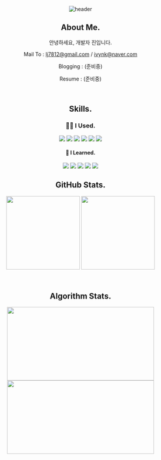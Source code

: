 <div align="center">

![header](https://capsule-render.vercel.app/api?type=waving&color=gradient&height=200&section=header&text=dev.jay&fontSize=60&fontColor=ffffff&fontAlign=80)

<h2 class="code-line" data-line-start=2 data-line-end=3 ><a id="About_Me_2"></a>About Me.</h2>
<p class="has-line-data" data-line-start="3" data-line-end="4">안녕하세요, 개발자 진입니다.</p>

<p>Mail To : <a href="mailto:lj7812@gmail.com">lj7812@gmail.com</a> / <a href="mailto:ivynk@naver.com">ivynk@naver.com</a></p>
<p>Blogging : (준비중)</p>
<p>Resume : (준비중)</p>

<br>
<h2 class="code-line" data-line-start=2 data-line-end=3 ><a id="About_Me_2"></a>Skills.</h2>
<h3>🧑‍💻 I Used.</h3>
<img src="https://img.shields.io/badge/JAVA-ff6812?style=flat&logo=JAVA&logoColor=white">
<img src="https://img.shields.io/badge/<이름>-<RGB색상>?style=flat&logo=<로고이름>&logoColor=white">
<img src="https://img.shields.io/badge/<이름>-<RGB색상>?style=flat&logo=<로고이름>&logoColor=white">
<img src="https://img.shields.io/badge/<이름>-<RGB색상>?style=flat&logo=<로고이름>&logoColor=white">
<img src="https://img.shields.io/badge/<이름>-<RGB색상>?style=flat&logo=<로고이름>&logoColor=white">
<img src="https://img.shields.io/badge/<이름>-<RGB색상>?style=flat&logo=<로고이름>&logoColor=white">

<br>
<h4>📖 I Learned.</h4>
<img src="https://img.shields.io/badge/<이름>-<RGB색상>?style=flat&logo=<로고이름>&logoColor=white">
<img src="https://img.shields.io/badge/<이름>-<RGB색상>?style=flat&logo=<로고이름>&logoColor=white">
<img src="https://img.shields.io/badge/<이름>-<RGB색상>?style=flat&logo=<로고이름>&logoColor=white">
<img src="https://img.shields.io/badge/<이름>-<RGB색상>?style=flat&logo=<로고이름>&logoColor=white">
<img src="https://img.shields.io/badge/<이름>-<RGB색상>?style=flat&logo=<로고이름>&logoColor=white">

<br>
<h2 class="code-line" data-line-start=2 data-line-end=3 ><a id="About_Me_2"></a>GitHub Stats.</h2>
<p>
  <a href="https://github.com/eljay0921"><img height=200 align="center" src="https://streak-stats.demolab.com/?user=eljay0921&theme=dark&border=E4E2E2&card_width=400" /></a>
  <a href="https://github.com/eljay0921?tab=repositories"><img height=200 align="center" src="https://github-readme-stats.vercel.app/api/top-langs?username=eljay0921&theme=dark&layout=compact&langs_count=8&card_width=300" /></a>
</p>

<br>
<h2 class="code-line" data-line-start=2 data-line-end=3 ><a id="About_Me_2"></a>Algorithm Stats.</h2>
<p>
  <img height=200 width=400 align="center" src="http://mazassumnida.wtf/api/v2/generate_badge?boj=lj7812" />
  <img height=200 width=400 align="center" src="https://codewars-stats-ignacio-cuadra.vercel.app/?username=dev-jay&theme=dark" />
</p>

<br>
<br>


</div>



